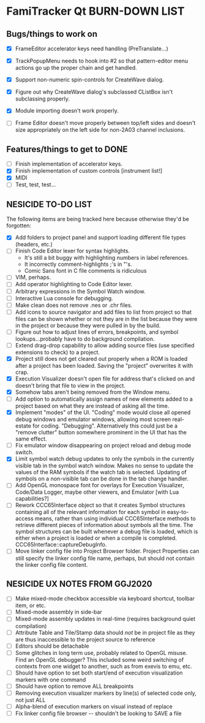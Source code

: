 # FamiTracker Qt BURN-DOWN LIST

## Bugs/things to work on

- [x] FrameEditor accelerator keys need handling (PreTranslate...)
- [x] TrackPopupMenu needs to hook into #2 so that pattern-editor menu actions go up the proper chain and get handled.
- [x] Support non-numeric spin-controls for CreateWave dialog.
- [x] Figure out why CreateWave dialog's subclassed CListBox isn't subclassing properly.
- [x] Module importing doesn't work properly.
- [ ] Frame Editor doesn't move properly between top/left sides and doesn't size appropriately on the left side for non-2A03 channel inclusions.


## Features/things to get to DONE

- [ ] Finish implementation of accelerator keys.
- [x] Finish implementation of custom controls [instrument list!]
- [x] MIDI
- [ ] Test, test, test...

## NESICIDE TO-DO LIST

The following items are being tracked here because otherwise they'd be forgotten:

- [x] Add folders to project panel and support loading different file types (headers, etc.)
- [ ] Finish Code Editor lexer for syntax highlights.
   - It's still a bit buggy with highlighting numbers in label references.
   - It incorrectly comment-highlights ;'s in "'s.
   - Comic Sans font in C file comments is ridiculous
- [ ] VIM, perhaps.
- [ ] Add operator highlighting to Code Editor lexer.
- [ ] Arbitrary expressions in the Symbol Watch window.
- [ ] Interactive Lua console for debugging.
- [ ] Make clean does not remove .nes or .chr files.
- [ ] Add icons to source navigator and add files to list from project so that files can be shown whether or not they are in the list because they were in the project
or because they were pulled in by the build.
- [ ] Figure out how to adjust lines of errors, breakpoints, and symbol lookups...probably have to do background compilation.
- [ ] Extend drag-drop capability to allow adding source files (use specified extensions to check) to a project.
- [x] Project still does not get cleared out properly when a ROM is loaded after a project has been loaded.  Saving the "project" overwrites it with crap.
- [x] Execution Visualizer doesn't open file for address that's clicked on and doesn't bring that file to view in the project.
- [x] Somehow tabs aren't being removed from the Window menu.
- [ ] Add option to automatically assign names of new elements added to a project based on what they are instead of asking all the time.
- [x] Implement "modes" of the UI.  "Coding" mode would close all opened debug windows and emulator windows, allowing most screen real-estate for coding.  "Debugging".  Alternatively this could just be a "remove clutter" button somewhere prominent in the UI that has the same effect.
- [ ] Fix emulator window disappearing on project reload and debug mode switch. 
- [x] Limit symbol watch debug updates to only the symbols in the currently visible tab in the symbol watch window.  Makes no sense to update the values of the RAM symbols if the watch tab is selected.  Updating of symbols on a non-visible tab can be done in the tab change handler.
- [ ] Add OpenGL monospace font for overlays for Execution Visualizer, Code/Data Logger, maybe other viewers, and Emulator [with Lua capabilities?]
- [ ] Rework CCC65Interface object so that it creates Symbol structures containing all of the relevant information for each symbol in easy-to-access means, rather than using individual CCC65Interface methods to retrieve different pieces of information about symbols all the time.  The symbol structures can be built whenever a debug file is loaded, which is either when a project is loaded or when a compile is completed.  CCC65Interface::captureDebugInfo.
- [ ] Move linker config file into Project Browser folder.  Project Properties can still specify the linker config file name, perhaps, but should not contain the linker config file content.

## NESICIDE UX NOTES FROM GGJ2020

- [ ] Make mixed-mode checkbox accessible via keyboard shortcut, toolbar item, or etc.
- [ ] Mixed-mode assembly in side-bar
- [ ] Mixed-mode assembly updates in real-time (requires background quiet compilation)
- [ ] Attribute Table and Tile/Stamp data should *not* be in project file as they are thus inaccessible to the project source to reference
- [ ] Editors should be detachable
- [ ] Some glitches in long term use, probably related to OpenGL misuse. Find an OpenGL debugger?
This included some weird switching of contexts from one widget to another, such as from exevis to emu, etc.
- [ ] Should have option to set both start/end of execution visualization markers with one command
- [ ] Should have option to remove ALL breakpoints
- [ ] Removing execution visualizer markers by line(s) of selected code only, not just ALL
- [ ] Alpha-blend of execution markers on visual instead of replace
- [ ] Fix linker config file browser -- shouldn't be looking to SAVE a file
